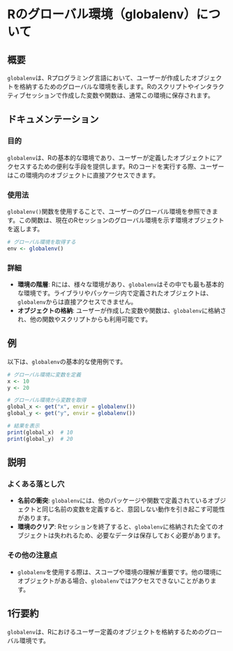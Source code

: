 <!--
Meta Description: # Rのグローバル環境（globalenv）について ## 概要 `globalenv`は、Rプログラミング言語において、ユーザーが作成したオブジェクトを格納するためのグローバルな環境を表します。Rのスクリプトやインタラクティブセッションで作成した変数や関数は、通常この環境に保存されます。 ## ド...
Meta Keywords: globalenv, global_x, get, envir, global_y
-->

# Rのグローバル環境（globalenv）について

## 概要
`globalenv`は、Rプログラミング言語において、ユーザーが作成したオブジェクトを格納するためのグローバルな環境を表します。Rのスクリプトやインタラクティブセッションで作成した変数や関数は、通常この環境に保存されます。

## ドキュメンテーション
### 目的
`globalenv`は、Rの基本的な環境であり、ユーザーが定義したオブジェクトにアクセスするための便利な手段を提供します。Rのコードを実行する際、ユーザーはこの環境内のオブジェクトに直接アクセスできます。

### 使用法
`globalenv()`関数を使用することで、ユーザーのグローバル環境を参照できます。この関数は、現在のRセッションのグローバル環境を示す環境オブジェクトを返します。

```R
# グローバル環境を取得する
env <- globalenv()
```

### 詳細
- **環境の階層**: Rには、様々な環境があり、`globalenv`はその中でも最も基本的な環境です。ライブラリやパッケージ内で定義されたオブジェクトは、`globalenv`からは直接アクセスできません。
- **オブジェクトの格納**: ユーザーが作成した変数や関数は、`globalenv`に格納され、他の関数やスクリプトからも利用可能です。

## 例
以下は、`globalenv`の基本的な使用例です。

```R
# グローバル環境に変数を定義
x <- 10
y <- 20

# グローバル環境から変数を取得
global_x <- get("x", envir = globalenv())
global_y <- get("y", envir = globalenv())

# 結果を表示
print(global_x)  # 10
print(global_y)  # 20
```

## 説明
### よくある落とし穴
- **名前の衝突**: `globalenv`には、他のパッケージや関数で定義されているオブジェクトと同じ名前の変数を定義すると、意図しない動作を引き起こす可能性があります。
- **環境のクリア**: Rセッションを終了すると、`globalenv`に格納された全てのオブジェクトは失われるため、必要なデータは保存しておく必要があります。

### その他の注意点
- `globalenv`を使用する際は、スコープや環境の理解が重要です。他の環境にオブジェクトがある場合、`globalenv`ではアクセスできないことがあります。

## 1行要約
`globalenv`は、Rにおけるユーザー定義のオブジェクトを格納するためのグローバル環境です。